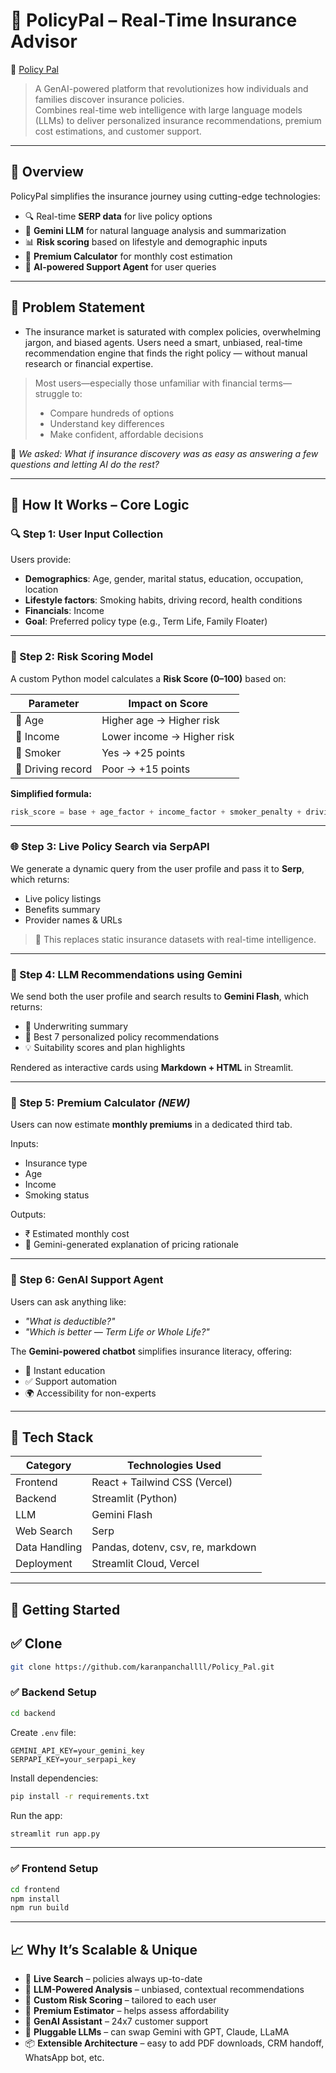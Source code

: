 # 🧠 PolicyPal – Real-Time Insurance Advisor  
🔗 [Policy Pal](https://policy-pal-blueprints.vercel.app/)

> A GenAI-powered platform that revolutionizes how individuals and families discover insurance policies.  
> Combines real-time web intelligence with large language models (LLMs) to deliver personalized insurance recommendations, premium cost estimations, and customer support.

---

## 🌟 Overview

PolicyPal simplifies the insurance journey using cutting-edge technologies:

- 🔍 Real-time **SERP data** for live policy options  
- 🤖 **Gemini LLM** for natural language analysis and summarization  
- 📊 **Risk scoring** based on lifestyle and demographic inputs  
- 💸 **Premium Calculator** for monthly cost estimation  
- 💬 **AI-powered Support Agent** for user queries

---

## 🎯 Problem Statement

- The insurance market is saturated with complex policies, overwhelming jargon, and biased agents. Users need a smart, unbiased, real-time recommendation engine that finds the right policy — without manual research or financial expertise.

> Most users—especially those unfamiliar with financial terms—struggle to:
> - Compare hundreds of options  
> - Understand key differences  
> - Make confident, affordable decisions  

🧠 *We asked: What if insurance discovery was as easy as answering a few questions and letting AI do the rest?*

---

## 🔁 How It Works – Core Logic

### 🔍 Step 1: User Input Collection  
Users provide:

- **Demographics**: Age, gender, marital status, education, occupation, location  
- **Lifestyle factors**: Smoking habits, driving record, health conditions  
- **Financials**: Income  
- **Goal**: Preferred policy type (e.g., Term Life, Family Floater)

---

### 🧮 Step 2: Risk Scoring Model  
A custom Python model calculates a **Risk Score (0–100)** based on:

| Parameter         | Impact on Score             |
|------------------|-----------------------------|
| 🔢 Age            | Higher age → Higher risk    |
| 💸 Income         | Lower income → Higher risk  |
| 🚬 Smoker         | Yes → +25 points            |
| 🚗 Driving record | Poor → +15 points           |

**Simplified formula:**
```python
risk_score = base + age_factor + income_factor + smoker_penalty + driving_penalty
```

---

### 🌐 Step 3: Live Policy Search via SerpAPI  
We generate a dynamic query from the user profile and pass it to **Serp**, which returns:

- Live policy listings  
- Benefits summary  
- Provider names & URLs  

> 🔄 This replaces static insurance datasets with real-time intelligence.

---

### 🤖 Step 4: LLM Recommendations using Gemini  
We send both the user profile and search results to **Gemini Flash**, which returns:

- 🧾 Underwriting summary  
- 🥇 Best 7 personalized policy recommendations  
- 💡 Suitability scores and plan highlights  

Rendered as interactive cards using **Markdown + HTML** in Streamlit.

---

### 💸 Step 5: Premium Calculator *(NEW)*  
Users can now estimate **monthly premiums** in a dedicated third tab.

Inputs:
- Insurance type  
- Age  
- Income  
- Smoking status  

Outputs:
- ₹ Estimated monthly cost  
- 📘 Gemini-generated explanation of pricing rationale

---

### 💬 Step 6: GenAI Support Agent  
Users can ask anything like:

- _"What is deductible?"_  
- _"Which is better — Term Life or Whole Life?"_

The **Gemini-powered chatbot** simplifies insurance literacy, offering:

- 🧠 Instant education  
- ✅ Support automation  
- 🌍 Accessibility for non-experts

---

## 🔐 Tech Stack

| Category      | Technologies Used                    |
|---------------|--------------------------------------|
| Frontend      | React + Tailwind CSS (Vercel)        |
| Backend       | Streamlit (Python)                   |
| LLM           | Gemini Flash |
| Web Search    | Serp                             |
| Data Handling | Pandas, dotenv, csv, re, markdown    |
| Deployment    | Streamlit Cloud, Vercel              |

---

## 🚀 Getting Started
## ✅ Clone
```bash
git clone https://github.com/karanpanchallll/Policy_Pal.git
```

### ✅ Backend Setup
```bash
cd backend
```

Create `.env` file:
```
GEMINI_API_KEY=your_gemini_key
SERPAPI_KEY=your_serpapi_key
```

Install dependencies:
```bash
pip install -r requirements.txt
```

Run the app:
```bash
streamlit run app.py
```

---

### ✅ Frontend Setup
```bash
cd frontend
npm install
npm run build
```

---

## 📈 Why It’s Scalable & Unique

- 🔁 **Live Search** – policies always up-to-date  
- 🤖 **LLM-Powered Analysis** – unbiased, contextual recommendations  
- 🧮 **Custom Risk Scoring** – tailored to each user  
- 💸 **Premium Estimator** – helps assess affordability  
- 💬 **GenAI Assistant** – 24x7 customer support  
- 🔄 **Pluggable LLMs** – can swap Gemini with GPT, Claude, LLaMA  
- 📦 **Extensible Architecture** – easy to add PDF downloads, CRM handoff, WhatsApp bot, etc.




